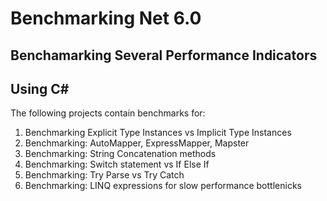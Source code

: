# Benchmarking Net 6.0

## Benchamarking Several Performance Indicators 

## Using C#

The following projects contain benchmarks for:

1. Benchmarking Explicit Type Instances vs Implicit Type Instances
1. Benchmarking: AutoMapper, ExpressMapper, Mapster
1. Benchmarking: String Concatenation methods
1. Benchmarking: Switch statement vs If Else If
1. Benchmarking: Try Parse vs Try Catch
1. Benchmarking: LINQ expressions for slow performance bottlenicks  
